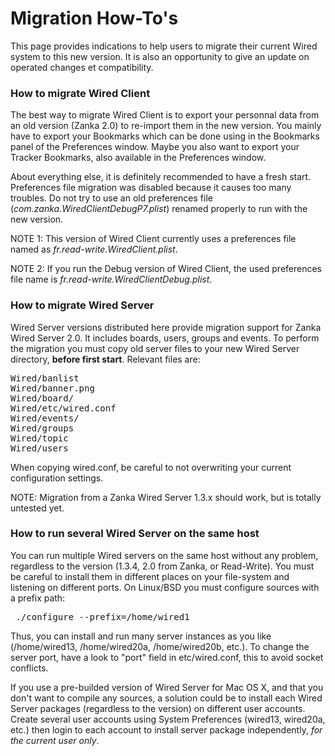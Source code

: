 # Migration How-To's

This page provides indications to help users to migrate their current Wired system to this new version. It is also an opportunity to give an update on operated changes et compatibility.

### How to migrate Wired Client<a id="1"></a>

The best way to migrate Wired Client is to export your personnal data from an old version (Zanka 2.0) to re-import them in the new version. You mainly have to export your Bookmarks which can be done using in the Bookmarks panel of the Preferences window. Maybe you also want to export your Tracker Bookmarks, also available in the Preferences window.

About everything else, it is definitely recommended to have a fresh start. Preferences file migration was disabled because it causes too many troubles. Do not try to use an old preferences file (*com.zanka.WiredClientDebugP7.plist*) renamed properly to run with the new version.

NOTE 1: This version of Wired Client currently uses a preferences file named as *fr.read-write.WiredClient.plist*.

NOTE 2: If you run the Debug version of Wired Client, the used preferences file name is *fr.read-write.WiredClientDebug.plist*.

### How to migrate Wired Server<a id="2"></a>

Wired Server versions distributed here provide migration support for Zanka Wired Server 2.0. It includes boards, users, groups and events. To perform the migration you must copy old server files to your new Wired Server directory, <b>before first start</b>. Relevant files are:

<pre>
Wired/banlist
Wired/banner.png
Wired/board/
Wired/etc/wired.conf
Wired/events/
Wired/groups
Wired/topic
Wired/users
</pre>

When copying wired.conf, be careful to not overwriting your current configuration settings.

NOTE: Migration from a Zanka Wired Server 1.3.x should work, but is totally untested yet.

### How to run several Wired Server on the same host<a id="3"></a>

You can run multiple Wired servers on the same host without any problem, regardless to the version (1.3.4, 2.0 from Zanka, or Read-Write). You must be careful to install them in different places on your file-system and listening on different ports. On Linux/BSD you must configure sources with a prefix path:

<pre> ./configure --prefix=/home/wired1 </pre>

Thus, you can install and run many server instances as you like (/home/wired13, /home/wired20a, /home/wired20b, etc.). To change the server port, have a look to "port" field in etc/wired.conf, this to avoid socket conflicts.

If you use a pre-builded version of Wired Server for Mac OS X, and that you don't want to compile any sources, a solution could be to install each Wired Server packages (regardless to the version) on different user accounts. Create several user accounts using System Preferences (wired13, wired20a, etc.) then login to each account to install server package independently, *for the current user only*. 

